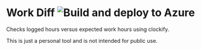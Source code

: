 # Work Diff ![Build and deploy to Azure](https://github.com/Wobbley/work-diff/workflows/Build%20and%20deploy%20to%20Azure/badge.svg?branch=main)

Checks logged hours versus expected work hours using clockify.

This is just a personal tool and is not intended for public use.
